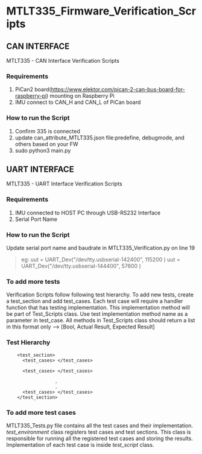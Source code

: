 # MTLT335_Firmware_Verification_Scripts

## CAN INTERFACE
MTLT335 - CAN Interface Verification Scripts

### Requirements
1. PiCan2 board(https://www.elektor.com/pican-2-can-bus-board-for-raspberry-pi) mounting on Raspberry Pi
2. IMU connect to CAN_H and CAN_L of PiCan board

### How to run the Script
1. Confirm 335 is connected
2. update can_attribute_MTLT335.json file:predefine, debugmode, and others based on your FW
3. sudo python3 main.py

## UART INTERFACE
MTLT335 - UART Interface Verification Scripts

### Requirements
1. IMU connected to HOST PC through USB-RS232 Interface
2. Serial Port Name

### How to run the Script
Update serial port name and baudrate in MTLT335_Verification.py on line 19

>eg: uut = UART_Dev("/dev/tty.usbserial-142400", 115200 )
> uut = UART_Dev("/dev/tty.usbserial-144400", 57600 )


### To add more tests
Verification Scripts follow following test hierarchy. To add new tests, create a test_section and add test_cases. Each test case will require a handler function that has testing implementation. This implementation method will be part of Test_Scripts class. Use test implementation method name as a parameter in test_case. All methods in Test_Scripts class should return a list in this format only --> [Bool, Actual Result, Expected Result]

### Test Hierarchy
```
    <test_section>
      <test_cases> </test_cases>

      <test_cases> </test_cases>

                  .
                  .
      <test_cases> </test_cases>
    </test_section>
```
### To add more test cases
MTLT335_Tests.py file contains all the test cases and their implementation. *test_environment* class
registers test cases and test sections. This class is responsible for running all the registered test cases and storing the results. Implementation of each test case is inside *test_script* class.
